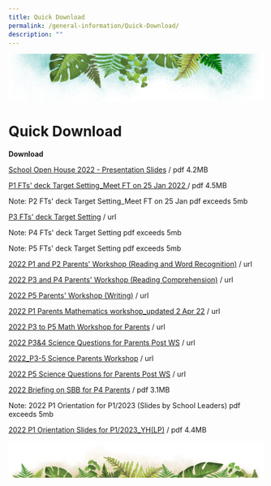 ```yaml
---
title: Quick Download
permalink: /general-information/Quick-Download/
description: ""
---
```

![](/images/Banner.png)

# Quick Download


<b>Download</b>

[School Open House 2022 - Presentation Slides](/files/FGPS%20Open%20House%202022%20-%20Presentation%20Slides%202022-07-07.pdf) / pdf 4.2MB

[P1 FTs' deck Target Setting_Meet FT on 25 Jan 2022 ](/files/P1%20FTs%20Target%20Setting_Meet%20FT%20on%2025%20Jan%202022.pdf) / pdf 4.5MB

Note: P2 FTs' deck Target Setting\_Meet FT on 25 Jan pdf exceeds 5mb

[P3 FTs' deck Target Setting](/files/P3%20FTs'%20deck%20Target%20Setting.pdf) / url

Note: P4 FTs' deck Target Setting pdf exceeds 5mb

Note: P5 FTs' deck Target Setting pdf exceeds 5mb

[2022 P1 and P2 Parents' Workshop (Reading and Word Recognition)](/files/2022%20P1%20and%20P2%20Parents'%20Workshop%20(Reading%20and%20Word%20Recognition).pdf) / url

[2022 P3 and P4 Parents' Workshop (Reading Comprehension)](/files/2022%20P3%20and%20P4%20Parents'%20Workshop%20(Reading%20Comprehension).pdf) / url

[2022 P5 Parents' Workshop (Writing)](/files/2022%20P5%20Parents'%20Workshop%20(Writing).pdf) / url

[2022 P1 Parents Mathematics workshop_updated 2 Apr 22](/files/2022%20P1%20Parents%20Mathematics%20workshop_updated%202%20Apr%2022.pdf) / url

[2022 P3 to P5 Math Workshop for Parents](/files/2022%20P3%20to%20P5%20Math%20Workshop%20for%20Parents.pdf) / url

[2022 P3&4 Science Questions for Parents Post WS](/files/2022%20P3&4%20Science%20Questions%20for%20Parents%20Post%20WS%20(upload).pdf) / url

[2022_P3-5 Science Parents Workshop](/files/2022_P3-5%20Science%20Parents%20Workshop.pdf) / url

[2022 P5 Science Questions for Parents Post WS](/files/2022%20P5%20Science%20Questions%20for%20Parents%20Post%20WS%20(upload).pdf) / url

[2022 Briefing on SBB for P4 Parents](/files/Briefing%20on%20SBB%20for%20P4%20Parents%202022.pdf) / pdf 3.1MB

Note: 2022 P1 Orientation for P1/2023 (Slides by School Leaders) pdf exceeds 5mb

[2022 P1 Orientation Slides for P1/2023_YH(LP)](/files/P1%20Orientation%20Slides_YH(LP)%20for%2018%20Nov%20website%20amended.pdf) / pdf 4.4MB

![](/images/bg-bottom.png)